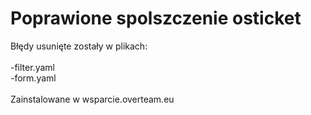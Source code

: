 # Poprawione spolszczenie osticket
Błędy usunięte zostały w plikach:</br>
</br>
-filter.yaml</br>
-form.yaml
</br>
</br>
Zainstalowane w wsparcie.overteam.eu</br>
